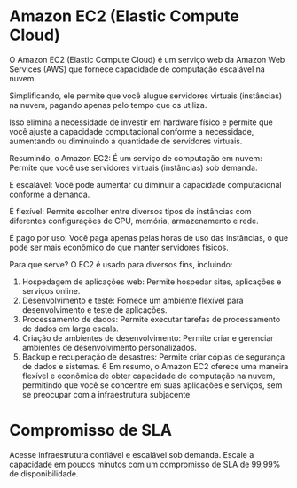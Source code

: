 # Amazon EC2 (Elastic Compute Cloud)

O Amazon EC2 (Elastic Compute Cloud) é um serviço web da Amazon Web Services (AWS) que fornece capacidade de computação escalável na nuvem. 

Simplificando, ele permite que você alugue servidores virtuais (instâncias) na nuvem, pagando apenas pelo tempo que os utiliza. 

Isso elimina a necessidade de investir em hardware físico e permite que você ajuste a capacidade computacional conforme a necessidade, aumentando ou diminuindo a quantidade de servidores virtuais. 

Resumindo, o Amazon EC2:
É um serviço de computação em nuvem:
Permite que você use servidores virtuais (instâncias) sob demanda. 

É escalável:
Você pode aumentar ou diminuir a capacidade computacional conforme a demanda. 

É flexível:
Permite escolher entre diversos tipos de instâncias com diferentes configurações de CPU, memória, armazenamento e rede. 

É pago por uso:
Você paga apenas pelas horas de uso das instâncias, o que pode ser mais econômico do que manter servidores físicos. 

Para que serve?
O EC2 é usado para diversos fins, incluindo: 

1. Hospedagem de aplicações web: Permite hospedar sites, aplicações e serviços online.
2. Desenvolvimento e teste: Fornece um ambiente flexível para desenvolvimento e teste de aplicações.
3. Processamento de dados: Permite executar tarefas de processamento de dados em larga escala.
4. Criação de ambientes de desenvolvimento: Permite criar e gerenciar ambientes de desenvolvimento personalizados.
5. Backup e recuperação de desastres: Permite criar cópias de segurança de dados e sistemas.
6 Em resumo, o Amazon EC2 oferece uma maneira flexível e econômica de obter capacidade de computação na nuvem, permitindo que você se concentre em suas aplicações e serviços, sem se preocupar com a infraestrutura subjacente

# Compromisso de SLA
Acesse infraestrutura confiável e escalável sob demanda. Escale a capacidade em poucos minutos com um compromisso de SLA de 99,99% de disponibilidade.
